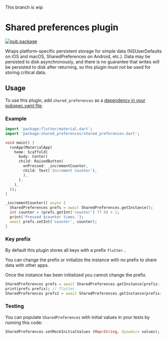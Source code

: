 This branch is wip

# Shared preferences plugin 

[![pub package](https://img.shields.io/pub/v/shared_preferences.svg)](https://pub.dev/packages/shared_preferences)

Wraps platform-specific persistent storage for simple data
(NSUserDefaults on iOS and macOS, SharedPreferences on Android, etc.). Data may be persisted to disk asynchronously,
and there is no guarantee that writes will be persisted to disk after
returning, so this plugin must not be used for storing critical data.

## Usage
To use this plugin, add `shared_preferences` as a [dependency in your pubspec.yaml file](https://flutter.dev/docs/development/platform-integration/platform-channels).

### Example

``` dart
import 'package:flutter/material.dart';
import 'package:shared_preferences/shared_preferences.dart';

void main() {
  runApp(MaterialApp(
    home: Scaffold(
      body: Center(
      child: RaisedButton(
        onPressed: _incrementCounter,
        child: Text('Increment Counter'),
        ),
      ),
    ),
  ));
}

_incrementCounter() async {
  SharedPreferences prefs = await SharedPreferences.getInstance();
  int counter = (prefs.getInt('counter') ?? 0) + 1;
  print('Pressed $counter times.');
  await prefs.setInt('counter', counter);
}
```

### Key prefix
By default this plugin stores all keys with a prefix `flutter.`.

You can change the prefix or initialize the instance with no prefix to share data with other apps.

Once the instance has been initialized you cannot change the prefix.

``` dart
SharedPreferences prefs = await SharedPreferences.getInstance(prefix: ''); // No prefix
print(prefs.prefix); // flutter.
SharedPreferences prefs2 = await SharedPreferences.getInstance(prefix: 'something.'); // Throws `SharedPreferencesException`
```

### Testing

You can populate `SharedPreferences` with initial values in your tests by running this code:

``` dart
SharedPreferences.setMockInitialValues (Map<String, dynamic> values);
```
